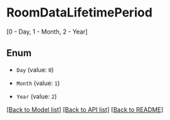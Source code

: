 # RoomDataLifetimePeriod

[0 - Day, 1 - Month, 2 - Year]

## Enum

* `Day` (value: `0`)

* `Month` (value: `1`)

* `Year` (value: `2`)

[[Back to Model list]](../README.md#documentation-for-models) [[Back to API list]](../README.md#documentation-for-api-endpoints) [[Back to README]](../README.md)
